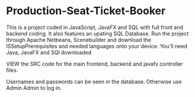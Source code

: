 # Production-Seat-Ticket-Booker
This is a project coded in JavaScript, JavaFX and SQL with full front and backend coding. It also features an upating SQL Database.
Run the project through Apache Netbeans, Scenebuilder and download the ISSetupPrerequisites and needed languages onto your device.
You'll need Java, JavaFX and SQl downloaded

VIEW the SRC code for the main frontend, backend and javafx controller files.

Usernames and passwords can be seen in the database. Otherwise use Admin Admin to log in.
